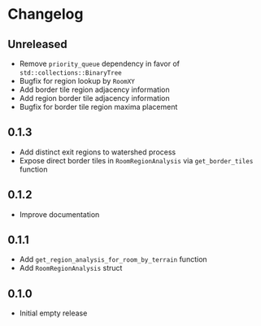 # Changelog

## Unreleased

- Remove `priority_queue` dependency in favor of `std::collections::BinaryTree`
- Bugfix for region lookup by `RoomXY`
- Add border tile region adjacency information
- Add region border tile adjacency information
- Bugfix for border tile region maxima placement

## 0.1.3

- Add distinct exit regions to watershed process
- Expose direct border tiles in `RoomRegionAnalysis` via `get_border_tiles` function

## 0.1.2

- Improve documentation

## 0.1.1

- Add `get_region_analysis_for_room_by_terrain` function
- Add `RoomRegionAnalysis` struct

## 0.1.0

- Initial empty release
